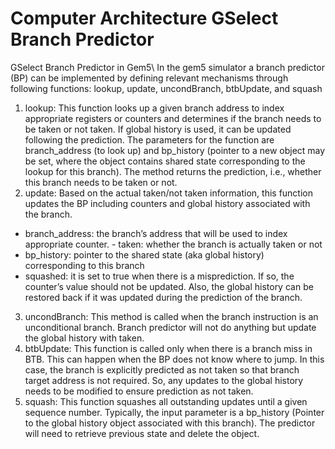 # Computer Architecture GSelect Branch Predictor
 GSelect Branch Predictor in Gem5\ 
In the gem5 simulator a branch predictor (BP) can be implemented by defining
relevant mechanisms through following functions: lookup, update, uncondBranch,
btbUpdate, and squash

1. lookup: This function looks up a given branch address to index appropriate registers or
counters and determines if the branch needs to be taken or not taken. If global history is
used, it can be updated following the prediction. The parameters for the function are
branch_address (to look up) and bp_history (pointer to a new object may be set,
where the object contains shared state corresponding to the lookup for this branch). The
method returns the prediction, i.e., whether this branch needs to be taken or not.
2. update: Based on the actual taken/not taken information, this function updates the BP
including counters and global history associated with the branch.
- branch_address: the branch’s address that will be used to index appropriate counter. -
taken: whether the branch is actually taken or not
- bp_history: pointer to the shared state (aka global history) corresponding to this branch
- squashed: it is set to true when there is a misprediction. If so, the counter’s value should
not be updated. Also, the global history can be restored back if it was updated during the
prediction of the branch.
3. uncondBranch: This method is called when the branch instruction is an unconditional
branch. Branch predictor will not do anything but update the global history with taken.
4. btbUpdate: This function is called only when there is a branch miss in BTB. This can happen
when the BP does not know where to jump. In this case, the branch is explicitly predicted as not
taken so that branch target address is not required. So, any updates to the global history needs
to be modified to ensure prediction as not taken.
5. squash: This function squashes all outstanding updates until a given sequence number.
Typically, the input parameter is a bp_history (Pointer to the global history object associated
with this branch). The predictor will need to retrieve previous state and delete the object.
